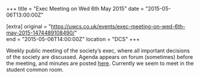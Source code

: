 +++
title = "Exec Meeting on Wed 6th May 2015"
date = "2015-05-06T13:00:00Z"

[extra]
original = "https://uwcs.co.uk/events/exec-meeting-on-wed-6th-may-2015-1474489108490/"    
end = "2015-05-06T14:00:00Z"
location = "DCS"
+++

Weekly public meeting of the society’s exec, where all important decisions of the society are discussed. Agenda appears on forum (sometimes) before the meeting, and minutes are posted [here](https://uwcs.co.uk/minutes/). Currently we seem to meet in the student common room.

